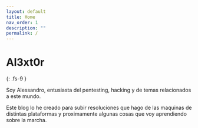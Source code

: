 ```yaml
---
layout: default
title: Home
nav_order: 1
description: ""
permalink: /
---
```


# Al3xt0r
{: .fs-9 }

Soy Alessandro, entusiasta del pentesting, hacking y de temas relacionados a este mundo.

Este blog lo he creado para subir resoluciones que hago de las maquinas de distintas plataformas y proximamente algunas cosas que voy aprendiendo sobre la marcha.
